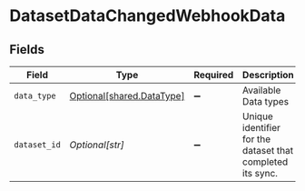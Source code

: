 # DatasetDataChangedWebhookData


## Fields

| Field                                                        | Type                                                         | Required                                                     | Description                                                  | Example                                                      |
| ------------------------------------------------------------ | ------------------------------------------------------------ | ------------------------------------------------------------ | ------------------------------------------------------------ | ------------------------------------------------------------ |
| `data_type`                                                  | [Optional[shared.DataType]](../../models/shared/datatype.md) | :heavy_minus_sign:                                           | Available Data types                                         | invoices                                                     |
| `dataset_id`                                                 | *Optional[str]*                                              | :heavy_minus_sign:                                           | Unique identifier for the dataset that completed its sync.   |                                                              |